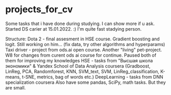 # projects_for_cv
Some tasks that i have done during studying. I can show more if u ask. Started DS carier at 15.01.2022. :) I'm quite fast stadying person.

Structure:
Dota 2 -  final assesment in HSE course. Gradient boosting and logit. Still working on him... (fix data, try other algorithms and hyperparams) 
Taxi driver - project from ods.ai open course. Another "living" pet-project. W8 for changes from curent ods ai course for continue. 
Paused both of them for improving my knowledges
HSE - tasks from "Высшая школа экономики" & Yandex School of Data Analysis coursera (Gradboost, LinReg, PCA, Randomforest, KNN, SVM_text, SVM, LinReg_classification, K-means, t-SNE, metrics, bag of words etc.)
DeepLearning - tasks from DNN specialization coursera 
Also have some pandas, SciPy, math tasks. But they are small.
